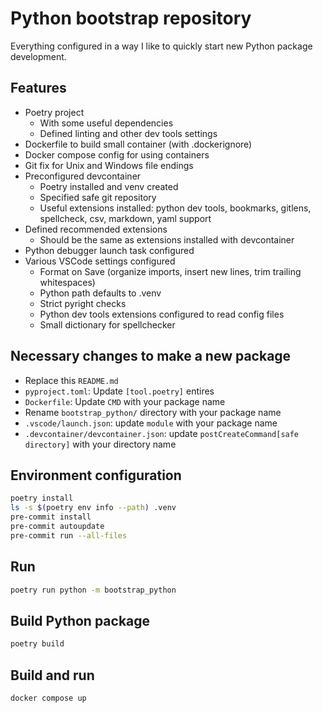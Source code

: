 # Python bootstrap repository

Everything configured in a way I like to quickly start new Python package development.

## Features
* Poetry project
  * With some useful dependencies
  * Defined linting and other dev tools settings
* Dockerfile to build small container (with .dockerignore)
* Docker compose config for using containers
* Git fix for Unix and Windows file endings
* Preconfigured devcontainer
  * Poetry installed and venv created
  * Specified safe git repository
  * Useful extensions installed: python dev tools, bookmarks, gitlens, spellcheck, csv, markdown, yaml support
* Defined recommended extensions
  * Should be the same as extensions installed with devcontainer
* Python debugger launch task configured
* Various VSCode settings configured
  * Format on Save (organize imports, insert new lines, trim trailing whitespaces)
  * Python path defaults to .venv
  * Strict pyright checks
  * Python dev tools extensions configured to read config files
  * Small dictionary for spellchecker

## Necessary changes to make a new package
* Replace this `README.md`
* `pyproject.toml`: Update `[tool.poetry]` entires
* `Dockerfile`: Update `CMD` with your package name
* Rename `bootstrap_python/` directory with your package name
* `.vscode/launch.json`: update `module` with your package name
* `.devcontainer/devcontainer.json`: update `postCreateCommand[safe directory]` with your directory name

## Environment configuration

```bash
poetry install
ls -s $(poetry env info --path) .venv
pre-commit install
pre-commit autoupdate
pre-commit run --all-files
```

## Run
```bash
poetry run python -m bootstrap_python
```

## Build Python package
```bash
poetry build
```

## Build and run
```bash
docker compose up
```
